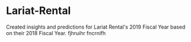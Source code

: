 # Lariat-Rental
Created insights and predictions for Lariat Rental's 2019 Fiscal Year based on their 2018 Fiscal Year.
fjhruihr fncrnifh
